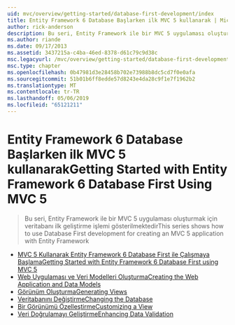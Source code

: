 ```yaml
---
uid: mvc/overview/getting-started/database-first-development/index
title: Entity Framework 6 Database Başlarken ilk MVC 5 kullanarak | Microsoft Docs
author: rick-anderson
description: Bu seri, Entity Framework ile bir MVC 5 uygulaması oluşturmak için veritabanı ilk geliştirme işlemi gösterilmektedir
ms.author: riande
ms.date: 09/17/2013
ms.assetid: 3437215a-c4ba-46ed-8378-d61c79c9d38c
msc.legacyurl: /mvc/overview/getting-started/database-first-development
msc.type: chapter
ms.openlocfilehash: 0b47981d3e28458b702e73988b8dc5cd7f0e0afa
ms.sourcegitcommit: 51b01b6ff8edde57d8243e4da28c9f1e7f1962b2
ms.translationtype: MT
ms.contentlocale: tr-TR
ms.lasthandoff: 05/06/2019
ms.locfileid: "65121211"
---
```

# <a name="getting-started-with-entity-framework-6-database-first-using-mvc-5"></a><span data-ttu-id="d5844-103">Entity Framework 6 Database Başlarken ilk MVC 5 kullanarak</span><span class="sxs-lookup"><span data-stu-id="d5844-103">Getting Started with Entity Framework 6 Database First Using MVC 5</span></span>

> <span data-ttu-id="d5844-104">Bu seri, Entity Framework ile bir MVC 5 uygulaması oluşturmak için veritabanı ilk geliştirme işlemi gösterilmektedir</span><span class="sxs-lookup"><span data-stu-id="d5844-104">This series shows how to use Database First development for creating an MVC 5 application with Entity Framework</span></span>

- [<span data-ttu-id="d5844-105">MVC 5 Kullanarak Entity Framework 6 Database First ile Çalışmaya Başlama</span><span class="sxs-lookup"><span data-stu-id="d5844-105">Getting Started with Entity Framework 6 Database First using MVC 5</span></span>](setting-up-database.md)
- [<span data-ttu-id="d5844-106">Web Uygulaması ve Veri Modelleri Oluşturma</span><span class="sxs-lookup"><span data-stu-id="d5844-106">Creating the Web Application and Data Models</span></span>](creating-the-web-application.md)
- [<span data-ttu-id="d5844-107">Görünüm Oluşturma</span><span class="sxs-lookup"><span data-stu-id="d5844-107">Generating Views</span></span>](generating-views.md)
- [<span data-ttu-id="d5844-108">Veritabanını Değiştirme</span><span class="sxs-lookup"><span data-stu-id="d5844-108">Changing the Database</span></span>](changing-the-database.md)
- [<span data-ttu-id="d5844-109">Bir Görünümü Özelleştirme</span><span class="sxs-lookup"><span data-stu-id="d5844-109">Customizing a View</span></span>](customizing-a-view.md)
- [<span data-ttu-id="d5844-110">Veri Doğrulamayı Geliştirme</span><span class="sxs-lookup"><span data-stu-id="d5844-110">Enhancing Data Validation</span></span>](enhancing-data-validation.md)
